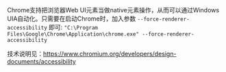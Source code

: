 Chrome支持把浏览器Web UI元素当做native元素操作，从而可以通过Windows UIA自动化。只需要在启动Chrome时，加入参数 `--force-renderer-accessibility` 即可:
`"C:\Program Files\Google\Chrome\Application\chrome.exe" --force-renderer-accessibility`

技术说明见：https://www.chromium.org/developers/design-documents/accessibility